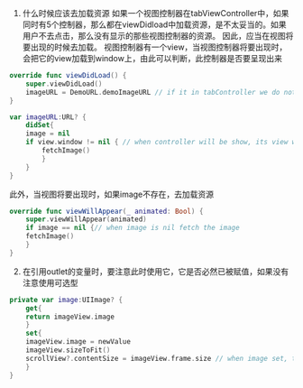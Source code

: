 1. 什么时候应该去加载资源
如果一个视图控制器在tabViewController中，如果同时有5个控制器，那么都在viewDidload中加载资源，是不太妥当的。如果用户不去点击，那么没有显示的那些视图控制器的资源。
因此，应当在视图将要出现的时候去加载。
视图控制器有一个view，当视图控制器将要出现时，会把它的view加载到window上，由此可以判断，此控制器是否要呈现出来
```swift
override func viewDidLoad() {
    super.viewDidLoad()
    imageURL = DemoURL.demoImageURL // if it in tabController we do not want load view until it will appear
}

var imageURL:URL? {
    didSet{
    image = nil
    if view.window != nil { // when controller will be show, its view will be add to window
        fetchImage()
        }
    }
}

```
此外，当视图将要出现时，如果image不存在，去加载资源

```swift
override func viewWillAppear(_ animated: Bool) {
    super.viewWillAppear(animated)
    if image == nil {// when image is nil fetch the image
    fetchImage()
    }
}
```

2. 在引用outlet的变量时，要注意此时使用它，它是否必然已被赋值，如果没有注意使用可选型

```swift
private var image:UIImage? {
    get{
    return imageView.image
    }
    set{
    imageView.image = newValue
    imageView.sizeToFit()
    scrollView?.contentSize = imageView.frame.size // when image set, the scorllView may be nil
    }
}
```
